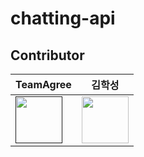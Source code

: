 # chatting-api

## Contributor

|      TeamAgree      |            김학성            |
|-------------------------------|-------------------------------|
<a href=""><img src="https://avatars.githubusercontent.com/u/140408265?s=96&v=4" width="75"></a>|<a href="https://github.com/haksung59"><img src="https://avatars.githubusercontent.com/u/82303691?v=4" width="75"></a> |
